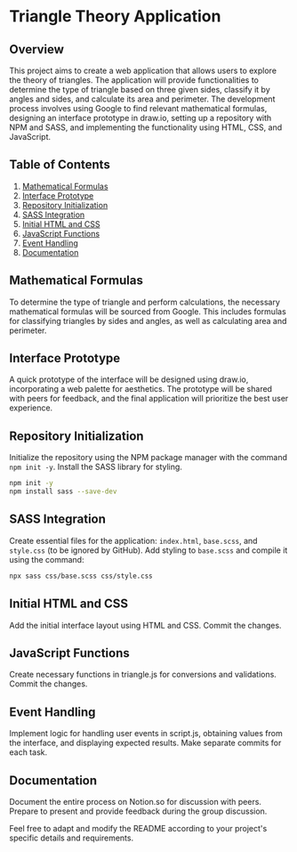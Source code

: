 # Triangle Theory Application

## Overview

This project aims to create a web application that allows users to explore the theory of triangles. The application will provide functionalities to determine the type of triangle based on three given sides, classify it by angles and sides, and calculate its area and perimeter. The development process involves using Google to find relevant mathematical formulas, designing an interface prototype in draw.io, setting up a repository with NPM and SASS, and implementing the functionality using HTML, CSS, and JavaScript.

## Table of Contents

1. [Mathematical Formulas](#mathematical-formulas)
2. [Interface Prototype](#interface-prototype)
3. [Repository Initialization](#repository-initialization)
4. [SASS Integration](#sass-integration)
5. [Initial HTML and CSS](#initial-html-and-css)
6. [JavaScript Functions](#javascript-functions)
7. [Event Handling](#event-handling)
8. [Documentation](#documentation)

## Mathematical Formulas

To determine the type of triangle and perform calculations, the necessary mathematical formulas will be sourced from Google. This includes formulas for classifying triangles by sides and angles, as well as calculating area and perimeter.

## Interface Prototype

A quick prototype of the interface will be designed using draw.io, incorporating a web palette for aesthetics. The prototype will be shared with peers for feedback, and the final application will prioritize the best user experience.

## Repository Initialization

Initialize the repository using the NPM package manager with the command `npm init -y`. Install the SASS library for styling.

```bash
npm init -y
npm install sass --save-dev
```
## SASS Integration

Create essential files for the application: `index.html`, `base.scss`, and `style.css` (to be ignored by GitHub). Add styling to `base.scss` and compile it using the command:

```bash
npx sass css/base.scss css/style.css
```

## Initial HTML and CSS
Add the initial interface layout using HTML and CSS. Commit the changes.

## JavaScript Functions
Create necessary functions in triangle.js for conversions and validations. Commit the changes.

## Event Handling
Implement logic for handling user events in script.js, obtaining values from the interface, and displaying expected results. Make separate commits for each task.

## Documentation
Document the entire process on Notion.so for discussion with peers. Prepare to present and provide feedback during the group discussion.

Feel free to adapt and modify the README according to your project's specific details and requirements.


